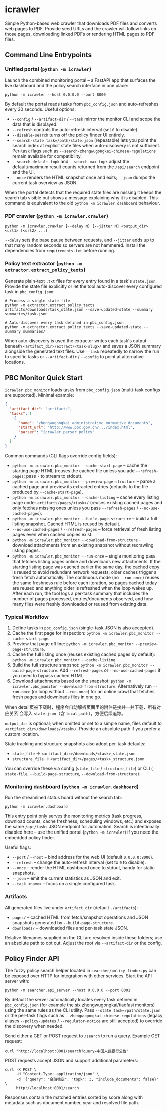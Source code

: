 # icrawler

Simple Python-based web crawler that downloads PDF files and converts web
pages to PDF. Provide seed URLs and the crawler will follow links on those
pages, downloading linked PDFs or rendering HTML pages to PDF files.

## Command Line Entrypoints

### Unified portal (`python -m icrawler`)

Launch the combined monitoring portal – a FastAPI app that surfaces the live
dashboard and the policy search interface in one place:

```
python -m icrawler --host 0.0.0.0 --port 8000
```

By default the portal reads tasks from `pbc_config.json` and auto-refreshes
every 30 seconds. Useful options:

- `--config` / `--artifact-dir` / `--task` mirror the monitor CLI and scope the
  data that is displayed.
- `--refresh` controls the auto-refresh interval (set `0` to disable).
- `--disable-search` turns off the policy finder UI entirely.
- `--search-state task=/path/state.json` (repeatable) lets you point the search
  index at explicit state files when auto-discovery is not sufficient. Per-task
  flags such as `--search-zhengwugongkai-chinese-regulations` remain available
  for compatibility.
- `--search-default-topk` and `--search-max-topk` adjust the default/maximum
  result counts returned from the `/api/search` endpoint and the UI.
- `--once` renders the HTML snapshot once and exits; `--json` dumps the current
  task overview as JSON.

When the portal detects that the required state files are missing it keeps the
search tab visible but shows a message explaining why it is disabled. This
command is equivalent to the old `python -m icrawler.dashboard` behaviour.

### PDF crawler (`python -m icrawler.crawler`)

```
python -m icrawler.crawler [--delay N] [--jitter M] <output_dir> <url1> [<url2> ...]
```

`--delay` sets the base pause between requests, and `--jitter` adds up to that
many random seconds so servers are not hammered. Install the dependencies from
`requirements.txt` before running.

### Policy text extractor (`python -m extractor.extract_policy_texts`)

Generate plain-text `.txt` files for every entry found in a task's
`state.json`. Provide the state file explicitly or let the tool auto-discover
every configured task in `pbc_config.json`:

```
# Process a single state file
python -m extractor.extract_policy_texts artifacts/downloads/task_state.json --save-updated-state --summary summaries/task.json

# Auto-discover every task defined in pbc_config.json
python -m extractor.extract_policy_texts --save-updated-state --summary summaries/
```

When auto-discovery is used the extractor writes each task's output beneath
`<artifact_dir>/extract/<task-slug>/` and saves a JSON summary alongside the
generated text files. Use `--task` repeatedly to narrow the run to specific
tasks or `--artifact-dir` / `--config` to point at alternative locations.

## PBC Monitor Quick Start

`icrawler.pbc_monitor` loads tasks from `pbc_config.json` (multi-task configs are
supported). Minimal example:

```json
{
  "artifact_dir": "artifacts",
  "tasks": [
    {
      "name": "zhengwugongkai_administrative_normative_documents",
      "start_url": "http://www.pbc.gov.cn/.../index.html",
      "parser": "icrawler.parser_policy"
    }
  ]
}
```

Common commands (CLI flags override config fields):

- `python -m icrawler.pbc_monitor --cache-start-page` – cache the starting page
  HTML (reuses the cached file unless you add `--refresh-pages`; pass `-` to
  stream to stdout).
- `python -m icrawler.pbc_monitor --preview-page-structure` – parse a cached
  page and preview its extracted entries (defaults to the file produced by
  `--cache-start-page`).
- `python -m icrawler.pbc_monitor --cache-listing` – cache every listing page
  under `artifacts/pages/<task>/` (reuses existing cached pages and only fetches
  missing ones unless you pass `--refresh-pages` / `--no-use-cached-pages`).
- `python -m icrawler.pbc_monitor --build-page-structure` – build a full
  listing snapshot. Cached HTML is reused by default.
- `--no-use-cached-pages` / `--refresh-pages` – force retrieval of fresh listing
  pages even when cached copies exist.
- `python -m icrawler.pbc_monitor --download-from-structure` – download
  attachments from an existing snapshot without recrawling listing pages.
- `python -m icrawler.pbc_monitor --run-once` – single monitoring pass that
  fetches listing pages online and downloads new attachments. If the
  starting listing page was cached earlier the same day, the cached copy is
  reused to avoid redundant network requests; older caches trigger a fresh
  fetch automatically. The continuous mode (no `--run-once`) reuses the same
  freshness rule before each iteration, so pages cached today are reused and
  anything older is refreshed when the loop wakes up. After each run, the
  tool logs a per-task summary that includes the number of pages processed,
  entries/documents observed, and how many files were freshly downloaded or
  reused from existing data.

### Typical Workflow

1. Define tasks in `pbc_config.json` (single-task JSON is also accepted).
2. Cache the first page for inspection:
   `python -m icrawler.pbc_monitor --cache-start-page`.
3. Preview that page offline:
   `python -m icrawler.pbc_monitor --preview-page-structure`.
4. Cache the full listing once (reuses existing cached pages by default):
   `python -m icrawler.pbc_monitor --cache-listing`.
5. Build the full structure snapshot:
   `python -m icrawler.pbc_monitor --build-page-structure`.
   Add `--refresh-pages` or `--no-use-cached-pages` if you need to bypass cached HTML.
6. Download attachments based on the snapshot:
   `python -m icrawler.pbc_monitor --download-from-structure`.
   Alternatively run `--run-once` (or loop without `--run-once`) for an online
   crawl that fetches fresh pages and downloads files in one go.

When detail页被下载时，程序会自动解析页面里的附件链接并一并下载，所有对应关系
会写入 `state.json`（含 `local_path`），方便后续追踪。

`output_dir` is optional; when omitted or set to a simple name, files default to
`<artifact_dir>/downloads/<task>/`. Provide an absolute path if you prefer a
custom location.

State tracking and structure snapshots also adopt per-task defaults:

- `state_file` → `<artifact_dir>/downloads/<task>_state.json`
- `structure_file` → `<artifact_dir>/pages/<task>_structure.json`

You can override these via config (`state_file` / `structure_file`) or CLI
(`--state-file`, `--build-page-structure`, `--download-from-structure`).

### Monitoring dashboard (`python -m icrawler.dashboard`)

Run the streamlined status board without the search tab:

```
python -m icrawler.dashboard
```

This entry point only serves the monitoring metrics (task progress, download
counts, cache freshness, scheduling windows, etc.) and exposes the same
`/api/tasks` JSON endpoint for automation. Search is intentionally disabled
here – use the unified portal (`python -m icrawler`) if you need the embedded
policy finder.

Useful flags:

- `--port` / `--host` – bind address for the web UI (default `0.0.0.0:8000`).
- `--refresh` – change the auto-refresh interval (set to `0` to disable).
- `--once` – render the HTML dashboard once to stdout, handy for static
  snapshots.
- `--json` – emit the current statistics as JSON and exit.
- `--task <name>` – focus on a single configured task.

### Artifacts

All generated files live under `artifact_dir` (default `./artifacts`):

- `pages/` – cached HTML from fetch/snapshot operations and JSON snapshots generated by `--build-page-structure`.
- `downloads/` – downloaded files and per-task state JSON.

Relative filenames supplied on the CLI are resolved inside these folders; use an
absolute path to opt out. Adjust the root via `--artifact-dir` or the config.

## Policy Finder API

The fuzzy policy search helper located in `searcher/policy_finder.py` can be
exposed over HTTP for integration with other services. Start the API server
with:

```
python -m searcher.api_server --host 0.0.0.0 --port 8001
```

By default the server automatically locates every task defined in
`pbc_config.json` (for example the six zhengwugongkai/tiaofasi monitors) using
the same rules as the CLI utility. Pass `--state task=/path/state.json` or the
per-task flags such as `--zhengwugongkai-chinese-regulations` (legacy aliases
`--policy-updates` / `--regulator-notice` are still accepted) to override the
discovery when needed.

Send either a GET or POST request to `/search` to run a query. Example GET
request:

```
curl "http://localhost:8001/search?query=中国人民银行公告"
```

POST requests accept JSON and support additional parameters:

```
curl -X POST \
     -H "Content-Type: application/json" \
     -d '{"query": "金融稳定", "topk": 3, "include_documents": false}' \
     http://localhost:8001/search
```

Responses contain the matched entries sorted by score along with metadata such
as document number, year and resolved file path.

